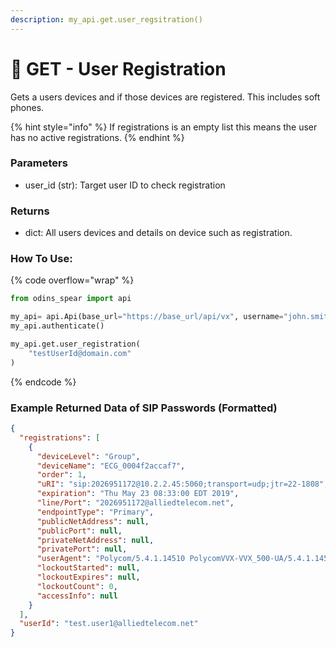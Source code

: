 ```yaml
---
description: my_api.get.user_regsitration()
---
```


# 💚 GET - User Registration

Gets a users devices and if those devices are registered. This includes soft phones.

{% hint style="info" %}
If registrations is an empty list this means the user has no active registrations.&#x20;
{% endhint %}

### Parameters&#x20;

* user\_id (str): Target user ID to check registration

### Returns

* dict: All users devices and details on device such as registration.

### How To Use:

{% code overflow="wrap" %}
```python
from odins_spear import api

my_api= api.Api(base_url="https://base_url/api/vx", username="john.smith", password="ODIN_INSTANCE_1")
my_api.authenticate()

my_api.get.user_registration(
    "testUserId@domain.com"
)
```
{% endcode %}

### Example Returned Data of SIP Passwords (Formatted)

```json
{
  "registrations": [
    {
      "deviceLevel": "Group",
      "deviceName": "ECG_0004f2accaf7",
      "order": 1,
      "uRI": "sip:2026951172@10.2.2.45:5060;transport=udp;jtr=22-1808",
      "expiration": "Thu May 23 08:33:00 EDT 2019",
      "line/Port": "2026951172@alliedtelecom.net",
      "endpointType": "Primary",
      "publicNetAddress": null,
      "publicPort": null,
      "privateNetAddress": null,
      "privatePort": null,
      "userAgent": "Polycom/5.4.1.14510 PolycomVVX-VVX_500-UA/5.4.1.14510",
      "lockoutStarted": null,
      "lockoutExpires": null,
      "lockoutCount": 0,
      "accessInfo": null
    }
  ],
  "userId": "test.user1@alliedtelecom.net"
}
```
